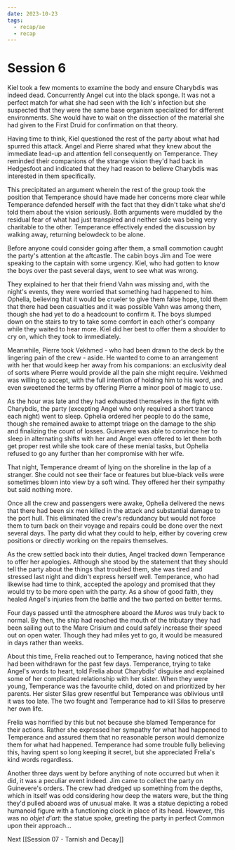 ```yaml
---
date: 2023-10-23
tags:
  - recap/ae
  - recap
---
```

# Session 6

Kiel took a few moments to examine the body and ensure Charybdis was indeed dead. Concurrently Angel cut into the black sponge. It was not a perfect match for what she had seen with the lich's infection but she suspected that they were the same base organism specialized for different environments. She would have to wait on the dissection of the material she had given to the First Druid for confirmation on that theory.

Having time to think, Kiel questioned the rest of the party about what had spurred this attack. Angel and Pierre shared what they knew about the immediate lead-up and attention fell consequently on Temperance. They reminded their companions of the strange vision they'd had back in Hedgesfoot and indicated that they had reason to believe Charybdis was interested in them specifically.

This precipitated an argument wherein the rest of the group took the position that Temperance should have made her concerns more clear while Temperance defended herself with the fact that they didn't take what she'd told them about the vision seriously. Both arguments were muddled by the residual fear of what had just transpired and neither side was being very charitable to the other. Temperance effectively ended the discussion by walking away, returning belowdeck to be alone.

Before anyone could consider going after them, a small commotion caught the party's attention at the aftcastle. The cabin boys Jim and Toe were speaking to the captain with some urgency. Kiel, who had gotten to know the boys over the past several days, went to see what was wrong.

They explained to her that their friend Vahn was missing and, with the night's events, they were worried that something had happened to him. Ophelia, believing that it would be crueler to give them false hope, told them that there had been casualties and it was possible Vahn was among them, though she had yet to do a headcount to confirm it. The boys slumped down on the stairs to try to take some comfort in each other's company while they waited to hear more. Kiel did her best to offer them a shoulder to cry on, which they took to immediately.

Meanwhile, Pierre took Vekhmed - who had been drawn to the deck by the lingering pain of the crew - aside. He wanted to come to an arrangement with her that would keep her away from his companions: an exclusivity deal of sorts where Pierre would provide all the pain she might require. Vekhmed was willing to accept, with the full intention of holding him to his word, and even sweetened the terms by offering Pierre a minor pool of magic to use.

As the hour was late and they had exhausted themselves in the fight with Charybdis, the party (excepting Angel who only required a short trance each night) went to sleep. Ophelia ordered her people to do the same, though she remained awake to attempt triage on the damage to the ship and finalizing the count of losses. Guinevere was able to convince her to sleep in alternating shifts with her and Angel even offered to let them both get proper rest while she took care of these menial tasks, but Ophelia refused to go any further than her compromise with her wife.

That night, Temperance dreamt of lying on the shoreline in the lap of a stranger. She could not see their face or features but blue-black veils were sometimes blown into view by a soft wind. They offered her their sympathy but said nothing more.

Once all the crew and passengers were awake, Ophelia delivered the news that there had been six men killed in the attack and substantial damage to the port hull. This eliminated the crew's redundancy but would not force them to turn back on their voyage and repairs could be done over the next several days. The party did what they could to help, either by covering crew positions or directly working on the repairs themselves.

As the crew settled back into their duties, Angel tracked down Temperance to offer her apologies. Although she stood by the statement that they should tell the party about the things that troubled them, she was tired and stressed last night and didn't express herself well. Temperance, who had likewise had time to think, accepted the apology and promised that they would try to be more open with the party. As a show of good faith, they healed Angel's injuries from the battle and the two parted on better terms.

Four days passed until the atmosphere aboard the *Muros* was truly back to normal. By then, the ship had reached the mouth of the tributary they had been sailing out to the Mare Crisium and could safely increase their speed out on open water. Though they had miles yet to go, it would be measured in days rather than weeks.

About this time, Frelia reached out to Temperance, having noticed that she had been withdrawn for the past few days. Temperance, trying to take Angel's words to heart, told Frelia about Charybdis' disguise and explained some of her complicated relationship with her sister. When they were young, Temperance was the favourite child, doted on and prioritized by her parents. Her sister Silas grew resentful but Temperance was oblivious until it was too late. The two fought and Temperance had to kill Silas to preserve her own life.

Frelia was horrified by this but not because she blamed Temperance for their actions. Rather she expressed her sympathy for what had happened to Temperance and assured them that no reasonable person would demonize them for what had happened. Temperance had some trouble fully believing this, having spent so long keeping it secret, but she appreciated Frelia's kind words regardless.

Another three days went by before anything of note occurred but when it did, it was a peculiar event indeed. Jim came to collect the party on Guinevere's orders. The crew had dredged up something from the depths, which in itself was odd considering how deep the waters were, but the thing they'd pulled aboard was of unusual make. It was a statue depicting a robed humanoid figure with a functioning clock in place of its head. However, this was no *objet d'art*: the statue spoke, greeting the party in perfect Common upon their approach...

Next
[[Session 07 - Tarnish and Decay]]